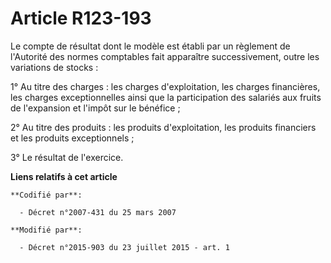 # Article R123-193

Le compte de résultat dont le modèle est établi par un règlement de l'Autorité des normes comptables fait apparaître
successivement, outre les variations de stocks : 

1° Au titre des charges : les charges d'exploitation, les charges financières, les charges exceptionnelles ainsi que la
participation des salariés aux fruits de l'expansion et l'impôt sur le bénéfice ;  

2° Au titre des produits : les produits d'exploitation, les produits financiers et les produits exceptionnels ;  

3° Le résultat de l'exercice.

**Liens relatifs à cet article**

	**Codifié par**:

	  - Décret n°2007-431 du 25 mars 2007

	**Modifié par**:

	  - Décret n°2015-903 du 23 juillet 2015 - art. 1
